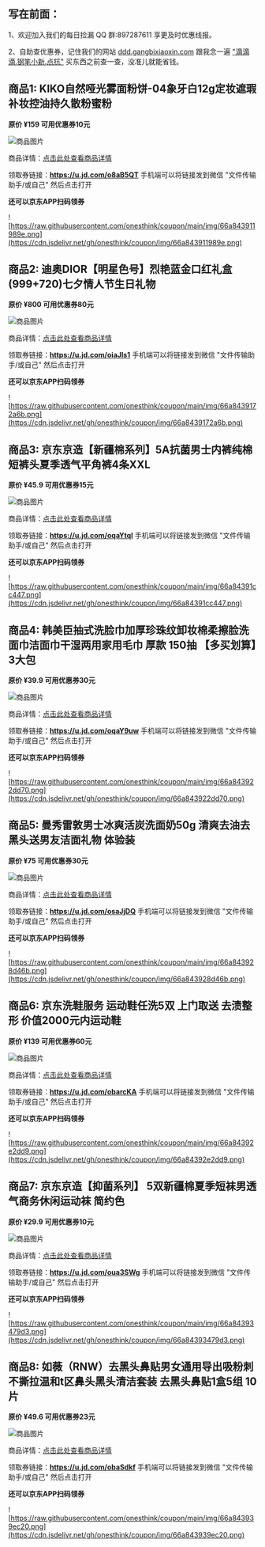## 写在前面：

1、欢迎加入我们的每日捡漏 QQ 群:897287611 享更及时优惠线报。

2、自助查优惠券，记住我们的网站 [ddd.gangbixiaoxin.com](https://ddd.gangbixiaoxin.com) 跟我念一遍 ["滴滴滴.钢笔小新.点抗"](https://ddd.gangbixiaoxin.com) 买东西之前查一查，没准儿就能省钱。

## 商品1: KIKO自然哑光雾面粉饼-04象牙白12g定妆遮瑕补妆控油持久散粉蜜粉

**原价 ¥159 可用优惠券10元**

![商品图片](http://img14.360buyimg.com/n1/jfs/t1/173/36/23164/78081/66a70c6fF2e0fc404/0fd3602ffad130f8.jpg)

商品详情：[点击此处查看商品详情](https://union-click.jd.com/jdc?e=1003156031&amp;p=JF8BAagJK1olXwQBVV9YC0sSA18IGloUXAABXVZUCUMnRzBQRQQlBENHFRxWFlVMWzBeTA9KQl1XSwwDVFVPRjtUBAJQAVsMFgQZBBFMeTtNWl18HnJXJwQFUzVrBhoJGw5VXWgAXVo6Uw1yAz8MaFt3CH10JwFKSEdjeh9tbChyHHIAAg4keyxIexpvYjlPPQRhHFYrahIWRxt9YCh3FGZJIxZVei9ka218Q1J8P19lCiokbztsYAxLbARtDnFbMwIrbDxKVhZJRT1eIWRiVQxccDJjYRt7UgRhJFxSLS0uX3sUAxFRZCtdKmRhFCM9bABfQhp9WhB1UQoyVW5eCUsQCmkPHVIQbTYCVG4LZksWAm4KGl8QWgIyVW5dDkgUAW4KGV8dWg8HZF5VD3vArtfdkerA1b_WytaKsezCitPchdMlbTYBZF5cCUkXB2gJGVslbQYBZF1tViUWUGgNElsVWWhfH1gdQENPWwELGloSXQQEV1xtCkoWAW04K2tPBnxWER9bYQhjVhxSQwBrIQN3VV4ISEt5AWYMfABTOAZSUC1dah5sdRxXK1sl)

领取券链接：**https://u.jd.com/o8aB5QT** 手机端可以将链接发到微信 "文件传输助手/或自己" 然后点击打开

**还可以京东APP扫码领券**

![https://raw.githubusercontent.com/onesthink/coupon/main/img/66a843911989e.png](https://cdn.jsdelivr.net/gh/onesthink/coupon/img/66a843911989e.png)

## 商品2: 迪奥DIOR【明星色号】烈艳蓝金口红礼盒(999+720)七夕情人节生日礼物

**原价 ¥800 可用优惠券80元**

![商品图片](http://img14.360buyimg.com/n1/jfs/t1/15403/18/22022/2859798/66a26fd3Fd296c5b5/587458a5cf0c5303.png)

商品详情：[点击此处查看商品详情](https://union-click.jd.com/jdc?e=1003156031&amp;p=JF8BAbcJK1olXwQEVFtfDEwWAF8IGloUWgYEUVdUC0MnRzBQRQQlBENHFRxWFlVMWzBeTA9KQl1XSwwDVFVPRjtUBAJQAVsMFgQZBAJfVBQIH1JWK1hmPS4qDRdyRxh_HwJBBWgAU1sYQBgfdS17HCd1FgFcDAlKSEdjeh9tbChqGnFdNA0kex5IexpseTlPNQR2NlcNahF_Rw9DYzx3FEBJNCxVei9jf21_U1JwP192QF0qaDJOcBRreAVhNHZgIAc-TzxjdDJdYhpUPXNhPz4UfExvehtqbzhuGnJrIA4qUShAMy9Jby5xJAZUNgZaDx0eBWwIYC1RXWYOWG5cOEgWA2gBHVwTVAMyZF5dOBh5VjdWWIKbxtKWwIjSt5-AtHPfoP_C-IkyVW5dDkgUAW4KGVwVWAACZF5VD3vArtfdkerA1b_WytaKsezCitPchdMlbTYBZF5cCUkXB2gJGVslbQYBZF1tViUWUGkLG18SD2hfH1gdQBtQRwEIE1IcWwQCUlZtCkoWAW04K2tcFVF5VFpUSz1JZwZ4bF5JOEJ1I1oEXBN5AWgNXhNGVXBAJ1khaAAQXTdfK1sl)

领取券链接：**https://u.jd.com/oiaJIs1** 手机端可以将链接发到微信 "文件传输助手/或自己" 然后点击打开

**还可以京东APP扫码领券**

![https://raw.githubusercontent.com/onesthink/coupon/main/img/66a8439172a6b.png](https://cdn.jsdelivr.net/gh/onesthink/coupon/img/66a8439172a6b.png)

## 商品3: 京东京造【新疆棉系列】5A抗菌男士内裤纯棉短裤头夏季透气平角裤4条XXL

**原价 ¥45.9 可用优惠券15元**

![商品图片](http://img14.360buyimg.com/n1/jfs/t1/234444/24/22436/68020/667d1bcdF1177f7d2/950c7e70cd414b01.jpg)

商品详情：[点击此处查看商品详情](https://union-click.jd.com/jdc?e=1003156031&amp;p=JF8BAagJK1olXwIDXVdVCE8XAl8IGloUXgUHUl1eDE4nRzBQRQQlBENHFRxWFlVMWzBeTA9KQl1XSwwDVFVPRjtUBAJQAVsMFgQZBE12AzsLeS1sW39YMiRUVyxVfxlvci9FOmgAEw04aRVzBDd8cF5XFQYHMxpKSEdjeh9tbChAH3FrBj0qUThXexpsSDlPLQR2JlYtahFFRxttYzl3FHJJIjxUai9kUW1-eVJ8P19LECg_bzxsYAxLbARtDXFxJxoqfDxKVhZJWDtOLWBrCToDcDJjYRtrfBxhX3ZkIAc-X3ttGQxLSRhxCGZ3IjsaXDt1BTJKBVxTUQoyVW5eCUsQCmkPHVIQbTYCVG4LZksWAm4JE1wSXAUyVW5dDkgUAW4KGVwWVAQFZF5VD3vArtfdkerA1b_WytaKsezCitPchdMlbTYBZF5cCUkXB2gJGVslbQYBZF1tViUWUGgNElsVX2hfH1gdQBhRQwELGloSXgQDVFdtCkoWAW04K2sTPAZWVzwrcU1uWQlyEgRyH3p0MzcpWCx5AShbfjpLOQFaIDVYSgMXBghMK1sl)

领取券链接：**https://u.jd.com/oqaYtql** 手机端可以将链接发到微信 "文件传输助手/或自己" 然后点击打开

**还可以京东APP扫码领券**

![https://raw.githubusercontent.com/onesthink/coupon/main/img/66a84391cc447.png](https://cdn.jsdelivr.net/gh/onesthink/coupon/img/66a84391cc447.png)

## 商品4: 韩美臣抽式洗脸巾加厚珍珠纹卸妆棉柔擦脸洗面巾洁面巾干湿两用家用毛巾 厚款 150抽 【多买划算】3大包

**原价 ¥39.9 可用优惠券30元**

![商品图片](http://img14.360buyimg.com/n1/jfs/t1/119003/5/35252/88223/644d39b7Ffdde002e/46b7a7858d063058.jpg)

商品详情：[点击此处查看商品详情](https://union-click.jd.com/jdc?e=1003156031&amp;p=JF8BAdQJK1olXwQAVFpaAE8UBV8IGloTWAMEUlpfCkwWAF9MRANLAjZbERscSkAJHTRQRA1CCVkdDwtCWhVLHTdNTwcKBENeCVAfUg8bZm1YGAJmL01DHAg5Qy1EA24AYFNwNXtZOlxdaEwVSxZaUwhjBmJgEzU6SFxXDxtxaz5hFHFCIwEPbjxeaDF8ciNNOWV6EigvUix1Sg9Obz5mJGFbMBc-aktkYSZOWzhdB2VgVT4bfBRCdBtRUgxhJG5nIwc2TzxuYw1zfCcTOE5hIjkCViNFZRNhbAJuHWVwKy09bChIYG18cjtMOkRiJiY0fxFCXBlqZCh1B24KNycmeitPYDN_cgl1Kl9hFCkCcBMnX2xcfkEXIUdnHBY_CDx-XAR6TgliLQoOZF9tC0oXBGYOHF0cWDYyVF5tSSUXAmwJH1McXzYDZF5bC0gVAm0JE1kTWwAyVFZaOJy6u7qCqo6d5NKc3Inkr56ev7uWk2slbQUyVF9cCksTBG4KG2slXQUyV24DZkpEBGoPGwlAM1tJUh4fUhlDbWwJGl8TWAcEV25fCUoVAV84Kz4XDQVbJywWSQNBZyRuSFsUVX0KMTYgUyUVAw8PGRNsD05RIgU5agx8ZC84G2s)

领取券链接：**https://u.jd.com/oqaY9uw** 手机端可以将链接发到微信 "文件传输助手/或自己" 然后点击打开

**还可以京东APP扫码领券**

![https://raw.githubusercontent.com/onesthink/coupon/main/img/66a843922dd70.png](https://cdn.jsdelivr.net/gh/onesthink/coupon/img/66a843922dd70.png)

## 商品5: 曼秀雷敦男士冰爽活炭洗面奶50g 清爽去油去黑头送男友洁面礼物 体验装

**原价 ¥75 可用优惠券30元**

![商品图片](http://img14.360buyimg.com/n1/jfs/t1/59650/10/26428/189846/66a79d75Fafac62d5/bc827dcd0c883497.jpg)

商品详情：[点击此处查看商品详情](https://union-click.jd.com/jdc?e=1003156031&amp;p=JF8BAa4JK1olXwIDU19eCUgVA18IGloVXQIKVlpZDEonRzBQRQQlBENHFRxWFlVMWzBeTA9KQl1XSwwDVFVPRjtUBAJQAVsMFgQZBDBeWy9_fFh3PEADMjs4chJPVDhDfAVUA2gALyQ_QStuCzZ6SR5gK2BZKglKSEdjeh9tbDh2HnB7KDgpazhTexpsSDlMKQR1DFc0ahJnRxhtYC13FFRJNAZUai9kRW18eVJ2P19pFik0dC9sYAxLbSJhOHFhPxkpUjxKVhZJRT0XC1ViDi5UcDJjYRtrbBliJFxRIAcuX3tgXwhxUhJyBWNKCAtZDj0JRStpYxlDUQoyVW5eCUsQCmkPHVIQbTYCVG4OZhdDXCpRRQZFGEJeOhsJSg4nAl8IHVgWXwcAVllaCE8UM28AHGvC8L7X3u-IgPLDneffovzA1LrWytZtOHsUM28JGlkVWQEDVl5tOEsUM2w4RTUUDgABVlwJCCVKSGlIUw9NXGgCXFdUDUsQAGk4GVoUXwQyZG4mQRNXdAgLeTpTXGBnMSQEUBxASAhWWgV7X314Nhc9cUNOcT1Nbi1zBnhVZF5t)

领取券链接：**https://u.jd.com/osaJjDQ** 手机端可以将链接发到微信 "文件传输助手/或自己" 然后点击打开

**还可以京东APP扫码领券**

![https://raw.githubusercontent.com/onesthink/coupon/main/img/66a843928d46b.png](https://cdn.jsdelivr.net/gh/onesthink/coupon/img/66a843928d46b.png)

## 商品6: 京东洗鞋服务 运动鞋任洗5双 上门取送 去渍整形 价值2000元内运动鞋

**原价 ¥139 可用优惠券60元**

![商品图片](http://img14.360buyimg.com/n1/jfs/t1/114841/8/24240/121358/62665ef2E508b1529/ea0713784ac0ec1a.jpg)

商品详情：[点击此处查看商品详情](https://union-click.jd.com/jdc?e=1003156031&amp;p=JF8BAagJK1olXwIDXF9eCEMeBF8IGloUXgQLUl1dCEgnRzBQRQQlBENHFRxWFlVMWzBeTA9KQl1XSwwDVFVPRjtUBAJQAVsMFgQZBBkRQywBYQV1Jl9wHSNfcQJjURVAbgd3XWgAVlk5DiJVVAdsGRlsOENiNVZKSEdjeh9tbChAGHBrBj0qayhVexpsSDlPPQRiJlYuahFFRw99Yzh3XFRJNCxUbS9jf218Q1JGP1x-Uz4CcC9sYAxLbARtP3JbMwIrbDxKVhZJRT9ONm1mVT4BcDJjZhtrbAViJFBhIwcIX3tReDlsc1N9AmR_JgVYQEt_BhUKAQlDUQoyVW5eCUsQCmkPHVIQbTYCVG4LZksWAm4JElMSWAYyVW5dDkgUAW4KGVwTWQMCZF5VD3vArtfdkerA1b_WytaKsezCitPchdMlbTYBZF5cCUkXB2gJGVslbQYBZF1tViUWUGkLGVgQX2hfH1gdQBxNXQEIE1IcWgYGXFxtCkoWAW04K2tHW0ZBXSQDaDBOcSZ1GSJcKVR4HCsBakt5AW0Pf118H1FqMFwfcS5SYw4AK1sl)

领取券链接：**https://u.jd.com/obarcKA** 手机端可以将链接发到微信 "文件传输助手/或自己" 然后点击打开

**还可以京东APP扫码领券**

![https://raw.githubusercontent.com/onesthink/coupon/main/img/66a84392e2dd9.png](https://cdn.jsdelivr.net/gh/onesthink/coupon/img/66a84392e2dd9.png)

## 商品7: 京东京造【抑菌系列】 5双新疆棉夏季短袜男透气商务休闲运动袜 简约色

**原价 ¥29.9 可用优惠券10元**

![商品图片](http://img14.360buyimg.com/n1/jfs/t1/236131/7/18210/86004/667148a8F815189e1/c7155febacf11b70.jpg)

商品详情：[点击此处查看商品详情](https://union-click.jd.com/jdc?e=1003156031&amp;p=JF8BAagJK1olXwIDUlZfAEwXAV8IGloUXgYHVl1YDE8nRzBQRQQlBENHFRxWFlVMWzBeTA9KQl1XSwwDVFVPRjtUBAJQAVsMFgQZBB1xZidvGzNwG1VBLQsfDEgRYTZTaFtDW2gAHBoUbiJvSjIJez9pD3lxPBhKSEdjeh9tbChAGnFrKD0pezhUexpvbDlPKQRhHFc4ahFFRw9TYwh3XFRJNxZUbS9kUW1_eVNnP19xESpfaCtsYAxLbARtDXFxJxopUjxKVhZJWDtOHGN2MzpfcDJjYRtrfBxhNFBSIxc2X3t1HR1rf1pTI2NqHCcbXjltGTEBUzJ1UQoyVW5eCUsQCmkPHVIQbTYCVG4LZksWAm4JE1wSXAUyVW5dDkgUAW4KGVwdXwUDZF5VD3vArtfdkerA1b_WytaKsezCitPchdMlbTYBZF5cCUkXB2gJGVslbQYBZF1tViUWUGkKGFsXW2hfH1gdQB1fAgELGloQXwIKVVdtCkoWAW04K2tDO2NKM141bQ1EQBZdWV8WW2RbDy1dXk15ASdMUj18JU9fVT45dBlocAdOK1sl)

领取券链接：**https://u.jd.com/oua3SWg** 手机端可以将链接发到微信 "文件传输助手/或自己" 然后点击打开

**还可以京东APP扫码领券**

![https://raw.githubusercontent.com/onesthink/coupon/main/img/66a84393479d3.png](https://cdn.jsdelivr.net/gh/onesthink/coupon/img/66a84393479d3.png)

## 商品8: 如薇（RNW）去黑头鼻贴男女通用导出吸粉刺不撕拉温和t区鼻头黑头清洁套装 去黑头鼻贴1盒5组 10片

**原价 ¥49.6 可用优惠券23元**

![商品图片](http://img14.360buyimg.com/n1/jfs/t1/237773/37/20701/65562/6696197fF7adf9f62/aa504e13ae934613.jpg)

商品详情：[点击此处查看商品详情](https://union-click.jd.com/jdc?e=1003156031&amp;p=JF8BAdwJK1olXwIDU1tbDkIRBV8IGlsUWQMDU1tZDkoVAV9MRANLAjZbERscSkAJHTRQRA1CCVkdDwtCWhVLHTdNTwcKBENeCVAfUg8bfDxzXyRcBlRRAykfcSBfBQoOXiJtHgVpOlw2YThESyxsch5mCg9CNFteUVxXDxtxazliLnVCIDc1YT90eCt8RCdNOWV-Ej0_VTt1Sm5ObS5mJGFYNBcpQEpHYSZoWyxdB1ZgHTobfBRNZBZ8aAxhJGJSIAcuSj9uawlzfCcTOE5hIjkCViNFZRB-bz91VWZKKDs-azxQYB10cjt2Dw90PTYOa0p0QRtqbzhiLnoKIjwifyhfYCh8cjNwJGV9FSpfaChsY3sKbk8XKDZHAFkkfxQNVw9fRy1PAFZyHwc_cDlRD2M4GmsWXAYFXVhaDkISM18IG2tUMwYDUF9cCkoSM244G10WXgQDVlxbDUgSC18IE1wliqu6gdTs3cOu1_GAzOKyiI--gMDVOHsnAF8IGloXXQIFVVxdOHsXAF8LKwV7XFUEV15ZARl5XiQOWxNPHUFsVFZUAUITB2YJK1kUXAQAZG5tdxhsRxBBQAlGCnFALTUVDi4RRhZwWFh-MwRpPS0OQAhzaip7TFJVPQMBDW5dOA)

领取券链接：**https://u.jd.com/obaSdkf** 手机端可以将链接发到微信 "文件传输助手/或自己" 然后点击打开

**还可以京东APP扫码领券**

![https://raw.githubusercontent.com/onesthink/coupon/main/img/66a843939ec20.png](https://cdn.jsdelivr.net/gh/onesthink/coupon/img/66a843939ec20.png)

